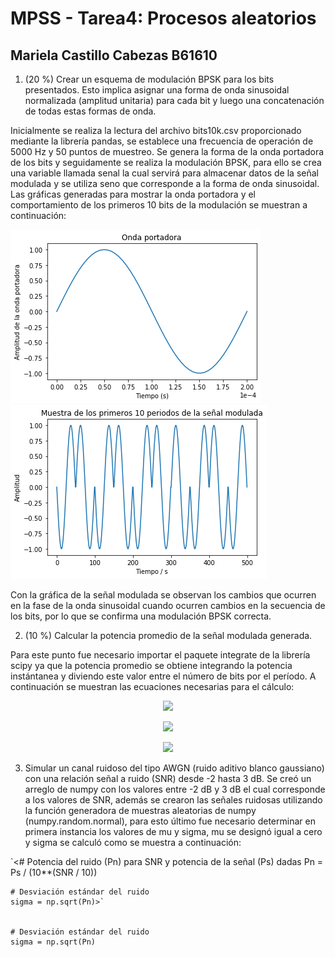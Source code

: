 # MPSS - Tarea4: Procesos aleatorios
## Mariela Castillo Cabezas B61610

1. (20 %) Crear un esquema de modulación BPSK para los bits presentados. Esto implica asignar una forma de onda sinusoidal normalizada (amplitud unitaria) para cada bit y luego una concatenación de todas estas formas de onda.

Inicialmente se realiza la lectura del archivo bits10k.csv proporcionado mediante la librería pandas, se establece una frecuencia de operación de 5000 Hz y 50 puntos de muestreo. Se genera la forma de la onda portadora de los bits y seguidamente se realiza la modulación BPSK, para ello se crea una variable llamada senal la cual servirá para almacenar datos de la señal modulada y se utiliza seno que corresponde a la forma de onda sinusoidal. Las gráficas generadas para mostrar la onda portadora y el comportamiento de los primeros 10 bits de la modulación se muestran a continuación: 

![GitHub Logo](onda.png)          ![GitHub Logo](primerosbits.png)

Con la gráfica de la señal modulada se observan los cambios que ocurren en la fase de la onda sinusoidal cuando ocurren cambios en la secuencia de los bits, por lo que se confirma una modulación BPSK correcta. 

2. (10 %) Calcular la potencia promedio de la señal modulada generada.

Para este punto fue necesario importar el paquete integrate de la librería scipy ya que la potencia promedio se obtiene integrando la potencia instántanea y diviendo este valor entre el número de bits por el período. A continuación se muestran las ecuaciones necesarias para el cálculo: 

<p align="center">
  <img src="https://render.githubusercontent.com/render/math?math=P_{inst} = senal^2">
</p>

<p align="center">
  <img src="https://render.githubusercontent.com/render/math?math=\int \frac{P_{inst}}{N*T} dt">
</p>

<p align="center">
  <img src="https://render.githubusercontent.com/render/math?math=P_{prom} = 0.49000098009997023">  
</p>

3. Simular un canal ruidoso del tipo AWGN (ruido aditivo blanco gaussiano) con una relación señal a ruido (SNR) desde -2 hasta 3 dB.
Se creó un arreglo de numpy con los valores entre -2 dB y 3 dB el cual corresponde a los valores de SNR, además se crearon las señales ruidosas utilizando la función generadora de muestras aleatorias de numpy (numpy.random.normal), para esto último fue necesario determinar en primera instancia los valores de mu y sigma, mu se designó igual a cero y sigma se calculó como se muestra a continuación: 

`<# Potencia del ruido (Pn) para SNR y potencia de la señal (Ps) dadas
    Pn = Ps / (10**(SNR / 10))

    # Desviación estándar del ruido
    sigma = np.sqrt(Pn)>`


    # Desviación estándar del ruido
    sigma = np.sqrt(Pn)
